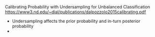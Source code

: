 Calibrating Probability with Undersampling for Unbalanced Classification https://www3.nd.edu/~dial/publications/dalpozzolo2015calibrating.pdf
- Undersampling affects the prior probability and in-turn posterior probability
- 
